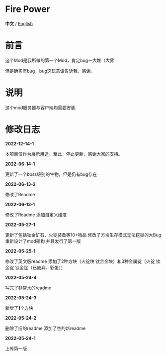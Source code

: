 # Fire Power

**中文** / [English](https://github.com/Casper233/Fire_Power/blob/master/readme_en.md)


# 前言

这个Mod是我所做的第一个Mod，肯定bug一大堆（大雾

但是确实有bug，bug这玩意请告诉我，感谢。

# 说明

这个mod服务器与客户端均需要安装.


# 修改日志

**2022-12-14-1**

本项目仅作为展示用途。至此，停止更新，感谢大家的支持。

**2022-06-14-1**

更新了一个boss级别的生物，但是仍有bug存在

**2022-06-13-2**

修改了Readme

**2022-06-13-1**

修改了Readme
添加自定义维度

**2022-05-27-1**

更新了包括钛金矿石、火锭装备等10+物品
修改了方块生存模式无法挖掘的大Bug
重新设计了mod架构
并且发行了第一版


**2022-05-25-1**

修改了英文版readme
添加了2种方块（火锭块 钛合金块）和3种金属锭（火锭 钛金锭 钛金锭（已废弃、彩蛋））


**2022-05-24-4**

写完了非常水的readme

**2022-05-24-3**

新增了**1**个方块

**2022-05-24-2**

删除了旧的readme
添加了空的新readme

**2022-05-24-1**

上传第一版